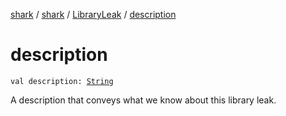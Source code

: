 [shark](../../index.md) / [shark](../index.md) / [LibraryLeak](index.md) / [description](./description.md)

# description

`val description: `[`String`](https://kotlinlang.org/api/latest/jvm/stdlib/kotlin/-string/index.html)

A description that conveys what we know about this library leak.

